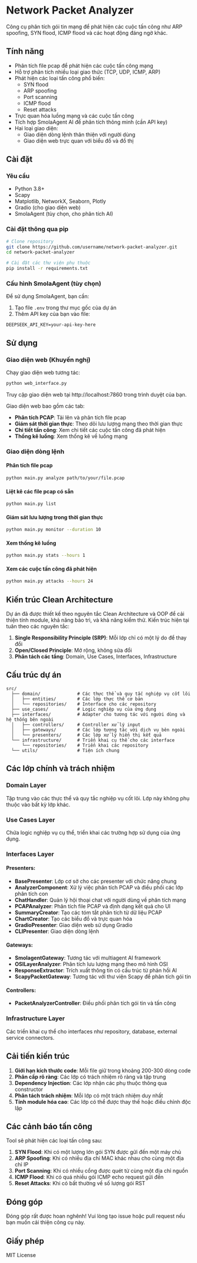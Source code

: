 # Network Packet Analyzer

Công cụ phân tích gói tin mạng để phát hiện các cuộc tấn công như ARP spoofing, SYN flood, ICMP flood và các hoạt động đáng ngờ khác.

## Tính năng

- Phân tích file pcap để phát hiện các cuộc tấn công mạng
- Hỗ trợ phân tích nhiều loại giao thức (TCP, UDP, ICMP, ARP)
- Phát hiện các loại tấn công phổ biến:
  - SYN flood
  - ARP spoofing
  - Port scanning
  - ICMP flood
  - Reset attacks
- Trực quan hóa luồng mạng và các cuộc tấn công
- Tích hợp SmolaAgent AI để phân tích thông minh (cần API key)
- Hai loại giao diện:
  - Giao diện dòng lệnh thân thiện với người dùng
  - Giao diện web trực quan với biểu đồ và đồ thị

## Cài đặt

### Yêu cầu
- Python 3.8+
- Scapy
- Matplotlib, NetworkX, Seaborn, Plotly
- Gradio (cho giao diện web)
- SmolaAgent (tùy chọn, cho phân tích AI)

### Cài đặt thông qua pip

```bash
# Clone repository
git clone https://github.com/username/network-packet-analyzer.git
cd network-packet-analyzer

# Cài đặt các thư viện phụ thuộc
pip install -r requirements.txt
```

### Cấu hình SmolaAgent (tùy chọn)

Để sử dụng SmolaAgent, bạn cần:

1. Tạo file `.env` trong thư mục gốc của dự án
2. Thêm API key của bạn vào file:

```
DEEPSEEK_API_KEY=your-api-key-here
```

## Sử dụng

### Giao diện web (Khuyến nghị)

Chạy giao diện web tương tác:

```bash
python web_interface.py
```

Truy cập giao diện web tại http://localhost:7860 trong trình duyệt của bạn.

Giao diện web bao gồm các tab:
- **Phân tích PCAP**: Tải lên và phân tích file pcap
- **Giám sát thời gian thực**: Theo dõi lưu lượng mạng theo thời gian thực
- **Chi tiết tấn công**: Xem chi tiết các cuộc tấn công đã phát hiện
- **Thống kê luồng**: Xem thống kê về luồng mạng

### Giao diện dòng lệnh

#### Phân tích file pcap

```bash
python main.py analyze path/to/your/file.pcap
```

#### Liệt kê các file pcap có sẵn

```bash
python main.py list
```

#### Giám sát lưu lượng trong thời gian thực

```bash
python main.py monitor --duration 10
```

#### Xem thống kê luồng

```bash
python main.py stats --hours 1
```

#### Xem các cuộc tấn công đã phát hiện

```bash
python main.py attacks --hours 24
```

## Kiến trúc Clean Architecture

Dự án đã được thiết kế theo nguyên tắc Clean Architecture và OOP để cải thiện tính module, khả năng bảo trì, và khả năng kiểm thử. Kiến trúc hiện tại tuân theo các nguyên tắc:

1. **Single Responsibility Principle (SRP)**: Mỗi lớp chỉ có một lý do để thay đổi
2. **Open/Closed Principle**: Mở rộng, không sửa đổi
3. **Phân tách các tầng**: Domain, Use Cases, Interfaces, Infrastructure

## Cấu trúc dự án

```
src/
  ├── domain/              # Các thực thể và quy tắc nghiệp vụ cốt lõi
  │   ├── entities/        # Các lớp thực thể cơ bản
  │   └── repositories/    # Interface cho các repository
  ├── use_cases/           # Logic nghiệp vụ của ứng dụng
  ├── interfaces/          # Adapter cho tương tác với người dùng và hệ thống bên ngoài
  │   ├── controllers/     # Controller xử lý input
  │   ├── gateways/        # Các lớp tương tác với dịch vụ bên ngoài
  │   └── presenters/      # Các lớp xử lý hiển thị kết quả
  └── infrastructure/      # Triển khai cụ thể cho các interface
      └── repositories/    # Triển khai các repository
  └── utils/               # Tiện ích chung
```

## Các lớp chính và trách nhiệm

### Domain Layer

Tập trung vào các thực thể và quy tắc nghiệp vụ cốt lõi. Lớp này không phụ thuộc vào bất kỳ lớp khác.

### Use Cases Layer

Chứa logic nghiệp vụ cụ thể, triển khai các trường hợp sử dụng của ứng dụng.

### Interfaces Layer

#### Presenters:
- **BasePresenter**: Lớp cơ sở cho các presenter với chức năng chung
- **AnalyzerComponent**: Xử lý việc phân tích PCAP và điều phối các lớp phân tích con
- **ChatHandler**: Quản lý hội thoại chat với người dùng về phân tích mạng
- **PCAPAnalyzer**: Phân tích file PCAP và định dạng kết quả cho UI
- **SummaryCreator**: Tạo các tóm tắt phân tích từ dữ liệu PCAP
- **ChartCreator**: Tạo các biểu đồ và trực quan hóa
- **GradioPresenter**: Giao diện web sử dụng Gradio
- **CLIPresenter**: Giao diện dòng lệnh

#### Gateways:
- **SmolagentGateway**: Tương tác với multiagent AI framework
- **OSILayerAnalyzer**: Phân tích lưu lượng mạng theo mô hình OSI
- **ResponseExtractor**: Trích xuất thông tin có cấu trúc từ phản hồi AI
- **ScapyPacketGateway**: Tương tác với thư viện Scapy để phân tích gói tin

#### Controllers:
- **PacketAnalyzerController**: Điều phối phân tích gói tin và tấn công

### Infrastructure Layer

Các triển khai cụ thể cho interfaces như repository, database, external service connectors.

## Cải tiến kiến trúc

1. **Giới hạn kích thước code**: Mỗi file giữ trong khoảng 200-300 dòng code
2. **Phân cấp rõ ràng**: Các lớp có trách nhiệm rõ ràng và tập trung
3. **Dependency Injection**: Các lớp nhận các phụ thuộc thông qua constructor
4. **Phân tách trách nhiệm**: Mỗi lớp có một trách nhiệm duy nhất
5. **Tính module hóa cao**: Các lớp có thể được thay thế hoặc điều chỉnh độc lập

## Các cảnh báo tấn công

Tool sẽ phát hiện các loại tấn công sau:

1. **SYN Flood**: Khi có một lượng lớn gói SYN được gửi đến một máy chủ
2. **ARP Spoofing**: Khi có nhiều địa chỉ MAC khác nhau cho cùng một địa chỉ IP
3. **Port Scanning**: Khi có nhiều cổng được quét từ cùng một địa chỉ nguồn
4. **ICMP Flood**: Khi có quá nhiều gói ICMP echo request gửi đến
5. **Reset Attacks**: Khi có bất thường về số lượng gói RST

## Đóng góp

Đóng góp rất được hoan nghênh! Vui lòng tạo issue hoặc pull request nếu bạn muốn cải thiện công cụ này.

## Giấy phép

MIT License
